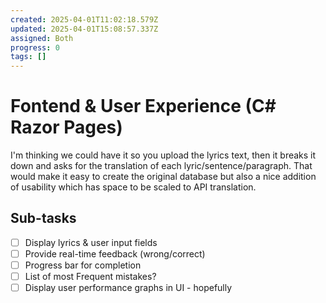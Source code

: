 ```yaml
---
created: 2025-04-01T11:02:18.579Z
updated: 2025-04-01T15:08:57.337Z
assigned: Both
progress: 0
tags: []
---
```


# Fontend & User Experience (C# Razor Pages)

I'm thinking we could have it so you upload the lyrics text, then it breaks it down and asks for the translation of each lyric/sentence/paragraph. That would make it easy to create the original database but also a nice addition of usability which has space to be scaled to API translation.

## Sub-tasks

- [ ] Display lyrics & user input fields
- [ ] Provide real-time feedback (wrong/correct)
- [ ] Progress bar for completion
- [ ] List of most Frequent mistakes?
- [ ] Display user performance graphs in UI - hopefully
